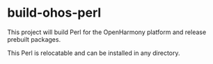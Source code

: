 # build-ohos-perl
This project will build Perl for the OpenHarmony platform and release prebuilt packages.

This Perl is relocatable and can be installed in any directory.
